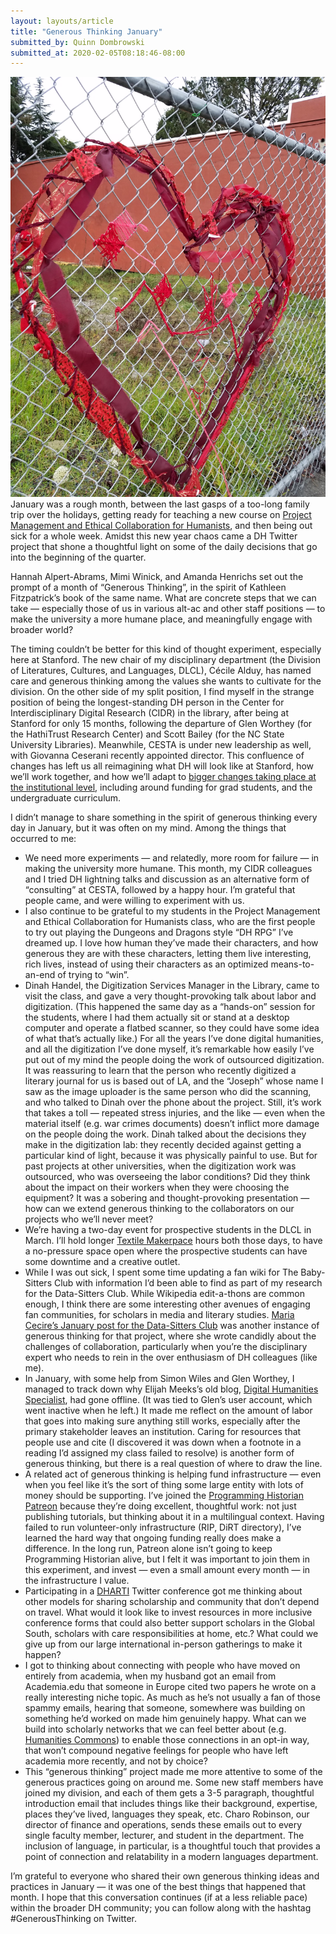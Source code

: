 ```yaml
---
layout: layouts/article
title: "Generous Thinking January"
submitted_by: Quinn Dombrowski
submitted_at: 2020-02-05T08:18:46-08:00
---
```


![](../post-images/32678220085_c4c16c80a6_k.jpg)
January was a rough month, between the last gasps of a too-long family trip over the holidays, getting ready for teaching a new course on [Project Management and Ethical Collaboration for Humanists](https://github.com/quinnanya/dlcl205), and then being out sick for a whole week. Amidst this new year chaos came a DH Twitter project that shone a thoughtful light on some of the daily decisions that go into the beginning of the quarter.


Hannah Alpert-Abrams, Mimi Winick, and Amanda Henrichs set out the prompt of a month of “Generous Thinking”, in the spirit of Kathleen Fitzpatrick’s book of the same name. What are concrete steps that we can take — especially those of us in various alt-ac and other staff positions — to make the university a more humane place, and meaningfully engage with broader world?


The timing couldn’t be better for this kind of thought experiment, especially here at Stanford. The new chair of my disciplinary department (the Division of Literatures, Cultures, and Languages, DLCL), Cécile Alduy, has named care and generous thinking among the values she wants to cultivate for the division. On the other side of my split position, I find myself in the strange position of being the longest-standing DH person in the Center for Interdisciplinary Digital Research (CIDR) in the library, after being at Stanford for only 15 months, following the departure of Glen Worthey (for the HathiTrust Research Center) and Scott Bailey (for the NC State University Libraries). Meanwhile, CESTA is under new leadership as well, with Giovanna Ceserani recently appointed director. This confluence of changes has left us all reimagining what DH will look like at Stanford, how we’ll work together, and how we’ll adapt to [bigger changes taking place at the institutional level](https://ourvision.stanford.edu/), including around funding for grad students, and the undergraduate curriculum.


I didn’t manage to share something in the spirit of generous thinking every day in January, but it was often on my mind. Among the things that occurred to me:


* We need more experiments — and relatedly, more room for failure — in making the university more humane. This month, my CIDR colleagues and I tried DH lightning talks and discussion as an alternative form of “consulting” at CESTA, followed by a happy hour. I’m grateful that people came, and were willing to experiment with us.
* I also continue to be grateful to my students in the Project Management and Ethical Collaboration for Humanists class, who are the first people to try out playing the Dungeons and Dragons style “DH RPG” I’ve dreamed up. I love how human they’ve made their characters, and how generous they are with these characters, letting them live interesting, rich lives, instead of using their characters as an optimized means-to-an-end of trying to “win”.
* Dinah Handel, the Digitization Services Manager in the Library, came to visit the class, and gave a very thought-provoking talk about labor and digitization. (This happened the same day as a “hands-on” session for the students, where I had them actually sit or stand at a desktop computer and operate a flatbed scanner, so they could have some idea of what that’s actually like.) For all the years I’ve done digital humanities, and all the digitization I’ve done myself, it’s remarkable how easily I’ve put out of my mind the people doing the work of outsourced digitization. It was reassuring to learn that the person who recently digitized a literary journal for us is based out of LA, and the “Joseph” whose name I saw as the image uploader is the same person who did the scanning, and who talked to Dinah over the phone about the project. Still, it’s work that takes a toll — repeated stress injuries, and the like — even when the material itself (e.g. war crimes documents) doesn’t inflict more damage on the people doing the work. Dinah talked about the decisions they make in the digitization lab: they recently decided against getting a particular kind of light, because it was physically painful to use. But for past projects at other universities, when the digitization work was outsourced, who was overseeing the labor conditions? Did they think about the impact on their workers when they were choosing the equipment? It was a sobering and thought-provoking presentation — how can we extend generous thinking to the collaborators on our projects who we’ll never meet?
* We’re having a two-day event for prospective students in the DLCL in March. I’ll hold longer [Textile Makerpace](https://textilemakerspace.sites.stanford.edu/) hours both those days, to have a no-pressure space open where the prospective students can have some downtime and a creative outlet.
* While I was out sick, I spent some time updating a fan wiki for The Baby-Sitters Club with information I’d been able to find as part of my research for the Data-Sitters Club. While Wikipedia edit-a-thons are common enough, I think there are some interesting other avenues of engaging fan communities, for scholars in media and literary studies. [Maria Cecire’s January post for the Data-Sitters Club](https://datasittersclub.github.io/site/dsc3) was another instance of generous thinking for that project, where she wrote candidly about the challenges of collaboration, particularly when you’re the disciplinary expert who needs to rein in the over enthusiasm of DH colleagues (like me).
* In January, with some help from Simon Wiles and Glen Worthey, I managed to track down why Elijah Meeks’s old blog, [Digital Humanities Specialist](http://dhs.stanford.edu/), had gone offline. (It was tied to Glen’s user account, which went inactive when he left.) It made me reflect on the amount of labor that goes into making sure anything still works, especially after the primary stakeholder leaves an institution. Caring for resources that people use and cite (I discovered it was down when a footnote in a reading I’d assigned my class failed to resolve) is another form of generous thinking, but there is a real question of where to draw the line.
* A related act of generous thinking is helping fund infrastructure — even when you feel like it’s the sort of thing some large entity with lots of money should be supporting. I’ve joined the [Programming Historian Patreon](https://www.patreon.com/theprogramminghistorian) because they’re doing excellent, thoughtful work: not just publishing tutorials, but thinking about it in a multilingual context. Having failed to run volunteer-only infrastructure (RIP, DiRT directory), I’ve learned the hard way that ongoing funding really does make a difference. In the long run, Patreon alone isn’t going to keep Programming Historian alive, but I felt it was important to join them in this experiment, and invest — even a small amount every month — in the infrastructure I value.
* Participating in a [DHARTI](https://dhaindia.wordpress.com/) Twitter conference got me thinking about other models for sharing scholarship and community that don’t depend on travel. What would it look like to invest resources in more inclusive conference forms that could also better support scholars in the Global South, scholars with care responsibilities at home, etc.? What could we give up from our large international in-person gatherings to make it happen?
* I got to thinking about connecting with people who have moved on entirely from academia, when my husband got an email from Academia.edu that someone in Europe cited two papers he wrote on a really interesting niche topic. As much as he’s not usually a fan of those spammy emails, hearing that someone, somewhere was building on something he’d worked on made him genuinely happy. What can we build into scholarly networks that we can feel better about (e.g. [Humanities Commons](https://hcommons.org/)) to enable those connections in an opt-in way, that won’t compound negative feelings for people who have left academia more recently, and not by choice?
* This “generous thinking” project made me more attentive to some of the generous practices going on around me. Some new staff members have joined my division, and each of them gets a 3-5 paragraph, thoughtful introduction email that includes things like their background, expertise, places they’ve lived, languages they speak, etc. Charo Robinson, our director of finance and operations, sends these emails out to every single faculty member, lecturer, and student in the department. The inclusion of language, in particular, is a thoughtful touch that provides a point of connection and relatability in a modern languages department.

I’m grateful to everyone who shared their own generous thinking ideas and practices in January — it was one of the best things that happened that month. I hope that this conversation continues (if at a less reliable pace) within the broader DH community; you can follow along with the hashtag #GenerousThinking on Twitter.


